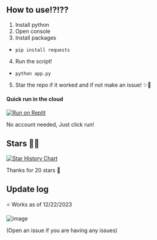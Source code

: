 ## How to use!?!??
1. Install python
2. Open console
3. Install packages
  - `pip install requests`
4. Run the script!
  - `python app.py`
5. Star the repo if it worked and if not make an issue! ✨💖

#### Quick run in the cloud

[![Run on Replit](https://binbashbanana.github.io/deploy-buttons/buttons/remade/replit.svg)](https://replit.com/@RealOddPvP/OperaGX-Nitro-Generator?v=1)

No account needed, Just click run!

## Stars 💖✨
[![Star History Chart](https://api.star-history.com/svg?repos=OddDevelopment/OperaGX-Nitro-Gen&type=Date)](https://star-history.com/#OddDevelopment/OperaGX-Nitro-Gen&Date)

Thanks for 20 stars 💖

## Update log
⭐ Works as of 12/22/2023

![image](https://github.com/OddDevelopment/OperaGX-Nitro-Gen/assets/135460135/7c3c6713-b112-4168-8a38-b2e6a63a0c82)

(Open an issue if you are having any issues)
